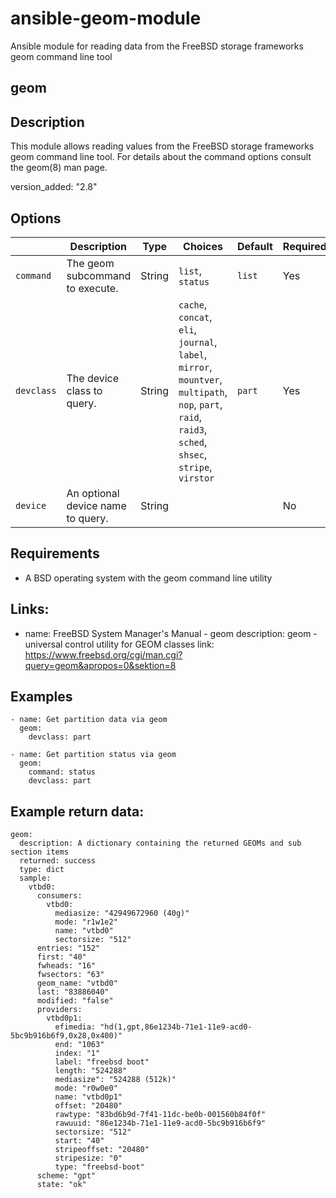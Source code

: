 # ansible-geom-module
Ansible module for reading data from the FreeBSD storage frameworks geom command line tool

## geom

## Description
This module allows reading values from the FreeBSD storage frameworks geom command line tool. For details about the command options consult the geom(8) man page.

version_added: "2.8"

## Options
|                | Description                     | Type   | Choices                  | Default    | Required |
|----------------|---------------------------------|--------|--------------------------|------------|----------|
| ```command```  | The geom subcommand to execute. | String | ```list```, ```status``` | ```list``` | Yes      |
| ```devclass``` | The device class to query.      | String | ```cache```, ```concat```, ```eli```, ```journal```, ```label```, ```mirror```, ```mountver```, ```multipath```, ```nop```, ```part```, ```raid```, ```raid3```, ```sched```, ```shsec```, ```stripe```, ```virstor``` | ```part``` | Yes |
| ```device``` | An optional device name to query. | String |  |  | No |

## Requirements
- A BSD operating system with the geom command line utility

## Links:
  - name: FreeBSD System Manager's Manual - geom
    description: geom - universal control utility for GEOM classes
    link: https://www.freebsd.org/cgi/man.cgi?query=geom&apropos=0&sektion=8

## Examples
```
- name: Get partition data via geom
  geom:
    devclass: part
    
- name: Get partition status via geom
  geom:
    command: status
    devclass: part
```

## Example return data:
```
geom:
  description: A dictionary containing the returned GEOMs and sub section items
  returned: success
  type: dict
  sample:
    vtbd0:
      consumers:
        vtbd0:
          mediasize: "42949672960 (40g)"
          mode: "r1w1e2"
          name: "vtbd0"
          sectorsize: "512"
      entries: "152"
      first: "40"
      fwheads: "16"
      fwsectors: "63"
      geom_name: "vtbd0"
      last: "83886040"
      modified: "false"
      providers:
        vtbd0p1:
          efimedia: "hd(1,gpt,86e1234b-71e1-11e9-acd0-5bc9b916b6f9,0x28,0x400)"
          end: "1063"
          index: "1"
          label: "freebsd boot"
          length: "524288"
          mediasize": "524288 (512k)"
          mode: "r0w0e0"
          name: "vtbd0p1"
          offset: "20480"
          rawtype: "83bd6b9d-7f41-11dc-be0b-001560b84f0f"
          rawuuid: "86e1234b-71e1-11e9-acd0-5bc9b916b6f9"
          sectorsize: "512"
          start: "40"
          stripeoffset: "20480"
          stripesize: "0"
          type: "freebsd-boot"
      scheme: "gpt"
      state: "ok"
```
